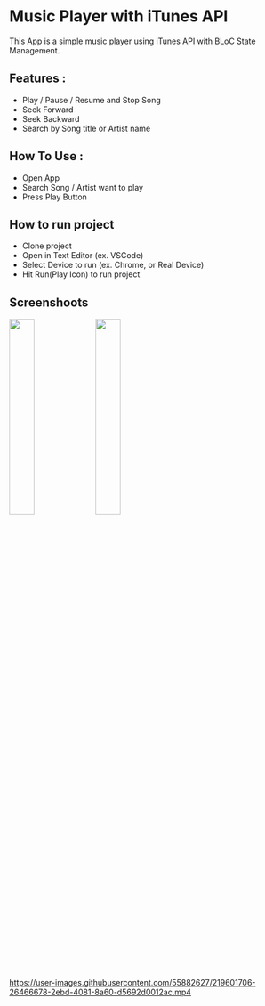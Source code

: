 # Music Player with iTunes API

This App is a simple music player using iTunes API with BLoC State Management.

## Features :
- Play / Pause / Resume and Stop Song
- Seek Forward
- Seek Backward
- Search by Song title or Artist name

## How To Use :
- Open App
- Search Song / Artist want to play
- Press Play Button

## How to run project
- Clone project
- Open in Text Editor (ex. VSCode)
- Select Device to run (ex. Chrome, or Real Device)
- Hit Run(Play Icon) to run project

## Screenshoots
<img src="https://user-images.githubusercontent.com/55882627/219600955-99193db7-48a5-4c61-99a0-e45055182dac.png" width=30% height=30%> <img src="https://user-images.githubusercontent.com/55882627/219600970-fc796a39-d9dd-4fb0-aace-673d3c1429b6.png" width=30% height=30%>


https://user-images.githubusercontent.com/55882627/219601706-26466678-2ebd-4081-8a60-d5692d0012ac.mp4
